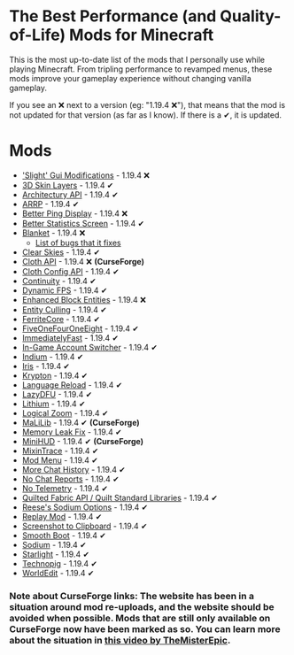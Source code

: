 # The Best Performance (and Quality-of-Life) Mods for Minecraft
This is the most up-to-date list of the mods that I personally use while playing Minecraft. From tripling performance to revamped menus, these mods improve your gameplay experience without changing vanilla gameplay.

If you see an ❌ next to a version (eg: "1.19.4 ❌"), that means that the mod is not updated for that version (as far as I know). If there is a ✔, it is updated.

# Mods
* ['Slight' Gui Modifications](https://modrinth.com/mod/slight-gui-modifications) - 1.19.4 ❌
* [3D Skin Layers](https://modrinth.com/mod/3dskinlayers) - 1.19.4 ✔
* [Architectury API](https://modrinth.com/mod/architectury-api) - 1.19.4 ✔
* [ARRP](https://modrinth.com/mod/arrp) - 1.19.4 ✔
* [Better Ping Display](https://modrinth.com/mod/better-ping-display-fabric) - 1.19.4 ❌
* [Better Statistics Screen](https://modrinth.com/mod/better-stats) - 1.19.4 ✔
* [Blanket](https://modrinth.com/mod/blanket) - 1.19.4 ❌
  * [List of bugs that it fixes](https://github.com/BlanketMC/blanket-client-tweaks/blob/1.18/src/main/java/io/github/blanketmc/blanket/Config.java)
* [Clear Skies](https://modrinth.com/mod/clear-skies) - 1.19.4 ✔
* [Cloth API](https://www.curseforge.com/minecraft/mc-mods/cloth-api) - 1.19.4 ❌ **(CurseForge)**
* [Cloth Config API](https://modrinth.com/mod/cloth-config) - 1.19.4 ✔
* [Continuity](https://modrinth.com/mod/continuity) - 1.19.4 ✔
* [Dynamic FPS](https://modrinth.com/mod/dynamic-fps) - 1.19.4 ✔
* [Enhanced Block Entities](https://modrinth.com/mod/ebe) - 1.19.4 ❌
* [Entity Culling](https://modrinth.com/mod/entityculling) - 1.19.4 ✔
* [FerriteCore](https://modrinth.com/mod/ferrite-core) - 1.19.4 ✔
* [FiveOneFourOneEight](https://modrinth.com/mod/fiveonefouroneeight) - 1.19.4 ✔
* [ImmediatelyFast](https://modrinth.com/mod/immediatelyfast) - 1.19.4 ✔
* [In-Game Account Switcher](https://modrinth.com/mod/in-game-account-switcher) - 1.19.4 ✔
* [Indium](https://modrinth.com/mod/indium/versions) - 1.19.4 ✔
* [Iris](https://modrinth.com/mod/iris) - 1.19.4 ✔
* [Krypton](https://modrinth.com/mod/krypton) - 1.19.4 ✔
* [Language Reload](https://modrinth.com/mod/language-reload) - 1.19.4 ✔
* [LazyDFU](https://modrinth.com/mod/lazydfu) - 1.19.4 ✔
* [Lithium](https://modrinth.com/mod/lithium) - 1.19.4 ✔
* [Logical Zoom](https://modrinth.com/mod/logical-zoom) - 1.19.4 ✔
* [MaLiLib](https://www.curseforge.com/minecraft/mc-mods/malilib) - 1.19.4 ✔ **(CurseForge)**
* [Memory Leak Fix](https://modrinth.com/mod/memoryleakfix) - 1.19.4 ✔
* [MiniHUD](https://www.curseforge.com/minecraft/mc-mods/minihud) - 1.19.4 ✔ **(CurseForge)**
* [MixinTrace](https://modrinth.com/mod/mixintrace) - 1.19.4 ✔
* [Mod Menu](https://modrinth.com/mod/modmenu) - 1.19.4 ✔
* [More Chat History](https://modrinth.com/mod/morechathistory) - 1.19.4 ✔
* [No Chat Reports](https://modrinth.com/mod/no-chat-reports) - 1.19.4 ✔
* [No Telemetry](https://modrinth.com/mod/no-telemetry) - 1.19.4 ✔
* [Quilted Fabric API / Quilt Standard Libraries](https://modrinth.com/mod/qsl) - 1.19.4 ✔
* [Reese's Sodium Options](https://modrinth.com/mod/reeses-sodium-options) - 1.19.4 ✔
* [Replay Mod](https://www.replaymod.com/) - 1.19.4 ✔
* [Screenshot to Clipboard](https://modrinth.com/mod/screenshot-to-clipboard) - 1.19.4 ✔
* [Smooth Boot](https://modrinth.com/mod/smoothboot-fabric) - 1.19.4 ✔
* [Sodium](https://modrinth.com/mod/sodium) - 1.19.4 ✔
* [Starlight](https://modrinth.com/mod/starlight) - 1.19.4 ✔
* [Technopig](https://modrinth.com/mod/technomodel) - 1.19.4 ✔
* [WorldEdit](https://www.curseforge.com/minecraft/mc-mods/worldedit) - 1.19.4 ✔

### Note about CurseForge links: The website has been in a situation around mod re-uploads, and the website should be avoided when possible. Mods that are still only available on CurseForge now have been marked as so. You can learn more about the situation in [this video by TheMisterEpic](https://www.youtube.com/watch?v=f4Ka86KKka4).
